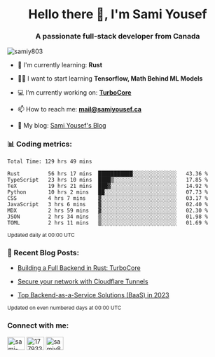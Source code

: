 <h1 align="center">Hello there 👋, I'm Sami Yousef</h1>
<h3 align="center">A passionate full-stack developer from Canada</h3>

<p align="left"> <img src="https://komarev.com/ghpvc/?username=samiy803&label=Profile%20views&color=0e75b6&style=flat" alt="samiy803" /> </p>

- 🌱 I'm currently learning: **Rust**

- 👨‍💻 I want to start learning **Tensorflow, Math Behind ML Models**

- 💻 I’m currently working on: **[TurboCore](https://github.com/samiy803/TurboCore)**

- 📫 How to reach me: **mail@samiyousef.ca**

- 📝 My blog: [Sami Yousef's Blog](https://blog.samiyousef.ca)

<h3 align="left">📊 Coding metrics:</h3>
<!--START_SECTION:waka-->

```text
Total Time: 129 hrs 49 mins

Rust         56 hrs 17 mins  ███████████░░░░░░░░░░░░░░   43.36 %
TypeScript   23 hrs 10 mins  ████▒░░░░░░░░░░░░░░░░░░░░   17.85 %
TeX          19 hrs 21 mins  ███▓░░░░░░░░░░░░░░░░░░░░░   14.92 %
Python       10 hrs 2 mins   ██░░░░░░░░░░░░░░░░░░░░░░░   07.73 %
CSS          4 hrs 7 mins    ▓░░░░░░░░░░░░░░░░░░░░░░░░   03.17 %
JavaScript   3 hrs 6 mins    ▓░░░░░░░░░░░░░░░░░░░░░░░░   02.40 %
MDX          2 hrs 59 mins   ▓░░░░░░░░░░░░░░░░░░░░░░░░   02.30 %
JSON         2 hrs 34 mins   ▒░░░░░░░░░░░░░░░░░░░░░░░░   01.98 %
TOML         2 hrs 11 mins   ▒░░░░░░░░░░░░░░░░░░░░░░░░   01.69 %
```

<!--END_SECTION:waka-->
<sup>Updated daily at 00:00 UTC</sup>

<h3 align="left">📝 Recent Blog Posts:</h3>

<!-- BLOG-POST-LIST:START -->
- [Building a Full Backend in Rust: TurboCore](https://blog.samiyousef.ca/building-a-full-backend-in-rust-turbocore/)

- [Secure your network with Cloudflare Tunnels](https://blog.samiyousef.ca/secure-your-network-with-cloudflare-tunnels/)

- [Top Backend-as-a-Service Solutions &lpar;BaaS&rpar; in 2023](https://blog.samiyousef.ca/comparing-backend-as-a-service-solutions-a-complete-guide/)
<!-- BLOG-POST-LIST:END -->
<sup>Updated on even numbered days at 00:00 UTC</sup>

<h3 align="left">Connect with me:</h3>
<p align="left">
<a href="https://linkedin.com/in/sami-yousef" target="blank"><img align="center" src="https://raw.githubusercontent.com/rahuldkjain/github-profile-readme-generator/master/src/images/icons/Social/linked-in-alt.svg" alt="sami-yousef" height="30" width="40" /></a>
<a href="https://stackoverflow.com/users/17793354" target="blank"><img align="center" src="https://raw.githubusercontent.com/rahuldkjain/github-profile-readme-generator/master/src/images/icons/Social/stack-overflow.svg" alt="17793354" height="30" width="40" /></a>
<a href="https://www.leetcode.com/samiy8030" target="blank"><img align="center" src="https://raw.githubusercontent.com/rahuldkjain/github-profile-readme-generator/master/src/images/icons/Social/leet-code.svg" alt="samiy8030" height="30" width="40" /></a>
</p>
